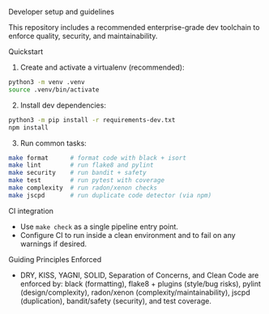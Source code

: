 Developer setup and guidelines

This repository includes a recommended enterprise-grade dev toolchain to enforce quality, security, and maintainability.

Quickstart
1. Create and activate a virtualenv (recommended):

```bash
python3 -m venv .venv
source .venv/bin/activate
```

2. Install dev dependencies:

```bash
python3 -m pip install -r requirements-dev.txt
npm install
```

3. Run common tasks:

```bash
make format      # format code with black + isort
make lint        # run flake8 and pylint
make security    # run bandit + safety
make test        # run pytest with coverage
make complexity  # run radon/xenon checks
make jscpd       # run duplicate code detector (via npm)
```

CI integration
- Use `make check` as a single pipeline entry point.
- Configure CI to run inside a clean environment and to fail on any warnings if desired.

Guiding Principles Enforced
- DRY, KISS, YAGNI, SOLID, Separation of Concerns, and Clean Code are enforced by: black (formatting), flake8 + plugins (style/bug risks), pylint (design/complexity), radon/xenon (complexity/maintainability), jscpd (duplication), bandit/safety (security), and test coverage.
